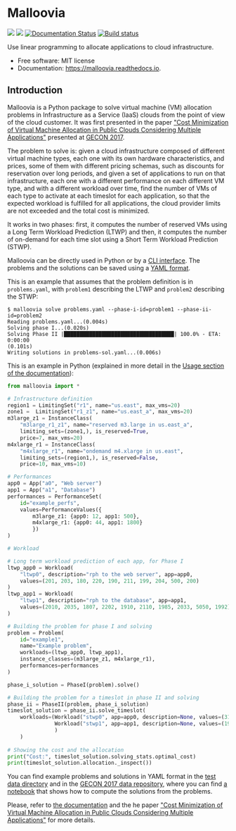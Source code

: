 # Malloovia

[<img src="https://img.shields.io/badge/python->=3.5-blue.svg?style=flat-square">](https://www.python.org/downloads/) [<img src="https://img.shields.io/pypi/v/malloovia.svg">](https://pypi.python.org/pypi/malloovia) [<img src="http://readthedocs.org/projects/malloovia/badge/?version=latest" alt="Documentation Status">](http://malloovia.readthedocs.io/en/latest/?badge=latest)  [<img src="https://travis-ci.org/asi-uniovi/malloovia.svg?branch=master" alt=" Build status">](https://travis-ci.org/asi-uniovi/malloovia)


Use linear programming to allocate applications to cloud infrastructure.


* Free software: MIT license
* Documentation: https://malloovia.readthedocs.io.


## Introduction

Malloovia is a Python package to solve virtual machine (VM) allocation problems in Infrastructure as a Service (IaaS) clouds from the point of view of the cloud customer. It was first presented in the paper ["Cost Minimization of Virtual Machine Allocation in Public Clouds Considering Multiple Applications"](http://www.atc.uniovi.es/personal/joaquin-entrialgo/pdfs/Entrialgo2017-gecon.pdf) presented at [GECON 2017](http://2017.gecon-conference.org/).

The problem to solve is: given a cloud infrastructure composed of different virtual machine types, each one with its own hardware characteristics, and prices, some of them with different pricing schemas, such as discounts for reservation over long periods, and given a set of applications to run on that infrastructure, each one with a different performance on each different VM type, and with a different workload over time, find the number of VMs of each type to activate at each timeslot for each application, so that the expected workload is fulfilled for all applications, the cloud provider limits are not exceeded and the total cost is minimized.

It works in two phases: first, it computes the number of reserved VMs using a Long Term Workload Prediction (LTWP) and then, it computes the number of on-demand for each time slot using a Short Term Workload Prediction (STWP).

Malloovia can be directly used in Python or by a [CLI interface](https://malloovia.readthedocs.io/en/latest/cli.html#cli). The problems and the solutions can be saved using a [YAML format](https://malloovia.readthedocs.io/en/latest/yaml.html).

This is an example that assumes that the problem definition is in `problems.yaml`, with `problem1` describing the LTWP and `problem2` describing the STWP:

```
$ malloovia solve problems.yaml --phase-i-id=problem1 --phase-ii-id=problem2
Reading problems.yaml...(0.004s)
Solving phase I...(0.020s)
Solving Phase II |███████████████████████████████████| 100.0% - ETA: 0:00:00
(0.101s)
Writing solutions in problems-sol.yaml...(0.006s)
```

This is an example in Python (explained in more detail in the [Usage section of the documentation](https://malloovia.readthedocs.io/en/latest/usage.html)):

```python
from malloovia import *

# Infrastructure definition
region1 = LimitingSet("r1", name="us.east", max_vms=20)
zone1 =  LimitingSet("r1_z1", name="us.east_a", max_vms=20)
m3large_z1 = InstanceClass(
    "m3large_r1_z1", name="reserved m3.large in us.east_a",
    limiting_sets=(zone1,), is_reserved=True,
    price=7, max_vms=20)
m4xlarge_r1 = InstanceClass(
    "m4xlarge_r1", name="ondemand m4.xlarge in us.east",
    limiting_sets=(region1,), is_reserved=False,
    price=10, max_vms=10)

# Performances
app0 = App("a0", "Web server")
app1 = App("a1", "Database")
performances = PerformanceSet(
    id="example_perfs",
    values=PerformanceValues({
        m3large_z1: {app0: 12, app1: 500},
        m4xlarge_r1: {app0: 44, app1: 1800}
        })
)

# Workload

# Long term workload prediction of each app, for Phase I
ltwp_app0 = Workload(
    "ltwp0", description="rph to the web server", app=app0,
    values=(201, 203, 180, 220, 190, 211, 199, 204, 500, 200)
)
ltwp_app1 = Workload(
    "ltwp1", description="rph to the database", app=app1,
    values=(2010, 2035, 1807, 2202, 1910, 2110, 1985, 2033, 5050, 1992)
)

# Building the problem for phase I and solving
problem = Problem(
    id="example1",
    name="Example problem",
    workloads=(ltwp_app0, ltwp_app1),
    instance_classes=(m3large_z1, m4xlarge_r1),
    performances=performances
)

phase_i_solution = PhaseI(problem).solve()

# Building the problem for a timeslot in phase II and solving
phase_ii = PhaseII(problem, phase_i_solution)
timeslot_solution = phase_ii.solve_timeslot(
    workloads=(Workload("stwp0", app=app0, description=None, values=(315,)),
               Workload("stwp1", app=app1, description=None, values=(1950,))
               )
    )
    
# Showing the cost and the allocation
print("Cost:", timeslot_solution.solving_stats.optimal_cost)
print(timeslot_solution.allocation._inspect())
```

You can find example problems and solutions in YAML format in the [test data directory](https://github.com/asi-uniovi/malloovia/tree/master/tests/test_data/valid) and in the [GECON 2017 data repository](https://github.com/asi-uniovi/malloovia-data-gecon2017), where you can find [a notebook](https://github.com/asi-uniovi/malloovia-data-gecon2017/blob/master/Malloovia-Gecon2017-data.ipynb) that shows how to compute the solutions from the problems.

Please, refer to [the documentation](https://malloovia.readthedocs.io/) and the he paper ["Cost Minimization of Virtual Machine Allocation in Public Clouds Considering Multiple Applications"](http://www.atc.uniovi.es/personal/joaquin-entrialgo/pdfs/Entrialgo2017-gecon.pdf) for more details.